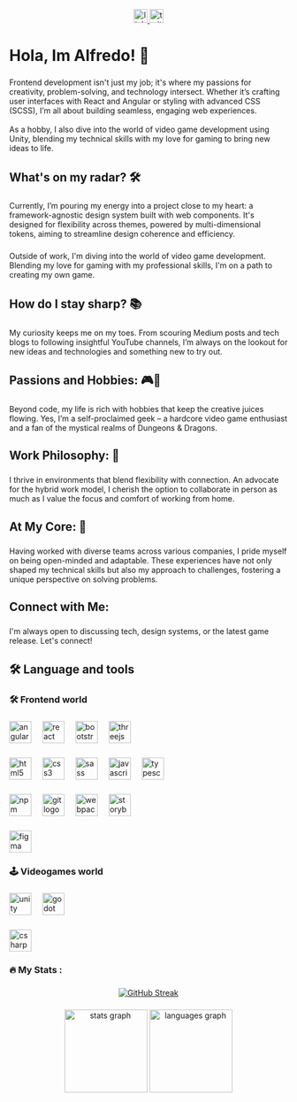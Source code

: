 <div align="center">
  <a href="https://www.linkedin.com/in/alfredwooden" target="_blank">
    <img src="https://img.shields.io/static/v1?message=LinkedIn&logo=linkedin&label=&color=0077B5&logoColor=white&labelColor=&style=for-the-badge" height="25" alt="linkedin logo"  />
  </a>
  <a href="https://twitter.com/Alfredwooden" target="_blank">
    <img src="https://img.shields.io/static/v1?message=Twitter&logo=twitter&label=&color=1DA1F2&logoColor=white&labelColor=&style=for-the-badge" height="25" alt="twitter logo"  />
  </a>
</div>

###

<h1 align="left">Hola, Im Alfredo! 👋</h1>

###

<p align="left">Frontend development isn't just my job; it's where my passions for creativity, problem-solving, and technology intersect. Whether it’s crafting user interfaces with React and Angular or styling with advanced CSS (SCSS), I’m all about building seamless, engaging web experiences.<br><br>As a hobby, I also dive into the world of video game development using Unity, blending my technical skills with my love for gaming to bring new ideas to life.</p>

###

<h2 align="left">What's on my radar? 🛠️</h2>

###

<p align="left">Currently, I’m pouring my energy into a project close to my heart: a framework-agnostic design system built with web components. It's designed for flexibility across themes, powered by multi-dimensional tokens, aiming to streamline design coherence and efficiency.</p>

###

<p align="left">Outside of work, I'm diving into the world of video game development. Blending my love for gaming with my professional skills, I'm on a path to creating my own game.</p>

###

<h2 align="left">How do I stay sharp? 📚</h2>

###

<p align="left">My curiosity keeps me on my toes. From scouring Medium posts and tech blogs to following insightful YouTube channels, I’m always on the lookout for new ideas and technologies and something new to try out.</p>

###

<h2 align="left">Passions and Hobbies: 🎮🧙</h2>

###

<p align="left">Beyond code, my life is rich with hobbies that keep the creative juices flowing. Yes, I’m a self-proclaimed geek – a hardcore video game enthusiast and a fan of the mystical realms of Dungeons & Dragons.</p>

###

<h2 align="left">Work Philosophy: 💼</h2>

###

<p align="left">I thrive in environments that blend flexibility with connection. An advocate for the hybrid work model, I cherish the option to collaborate in person as much as I value the focus and comfort of working from home.</p>

###

<h2 align="left">At My Core: 🌟</h2>

###

<p align="left">Having worked with diverse teams across various companies, I pride myself on being open-minded and adaptable. These experiences have not only shaped my technical skills but also my approach to challenges, fostering a unique perspective on solving problems.</p>

###

<h2 align="left">Connect with Me:</h2>

###

<p align="left">I'm always open to discussing tech, design systems, or the latest game release. Let's connect!</p>

###

<h2 align="left">🛠 Language and tools</h2>

###

<h3 align="left">🛠 Frontend world</h3>

###

<div align="left">
  <img src="https://cdn.jsdelivr.net/gh/devicons/devicon/icons/angularjs/angularjs-original.svg" height="40" alt="angularjs logo"  />
  <img width="12" />
  <img src="https://cdn.jsdelivr.net/gh/devicons/devicon/icons/react/react-original.svg" height="40" alt="react logo"  />
  <img width="12" />
  <img src="https://cdn.jsdelivr.net/gh/devicons/devicon/icons/bootstrap/bootstrap-original.svg" height="40" alt="bootstrap logo"  />
  <img width="12" />
  <img src="https://cdn.jsdelivr.net/gh/devicons/devicon/icons/threejs/threejs-original.svg" height="40" alt="threejs logo"  />
</div>

###

<div align="left">
  <img src="https://cdn.jsdelivr.net/gh/devicons/devicon/icons/html5/html5-original.svg" height="40" alt="html5 logo"  />
  <img width="12" />
  <img src="https://cdn.jsdelivr.net/gh/devicons/devicon/icons/css3/css3-original.svg" height="40" alt="css3 logo"  />
  <img width="12" />
  <img src="https://cdn.jsdelivr.net/gh/devicons/devicon/icons/sass/sass-original.svg" height="40" alt="sass logo"  />
  <img width="12" />
  <img src="https://cdn.jsdelivr.net/gh/devicons/devicon/icons/javascript/javascript-original.svg" height="40" alt="javascript logo"  />
  <img width="12" />
  <img src="https://cdn.jsdelivr.net/gh/devicons/devicon/icons/typescript/typescript-original.svg" height="40" alt="typescript logo"  />
</div>

###

<div align="left">
  <img src="https://cdn.jsdelivr.net/gh/devicons/devicon/icons/npm/npm-original-wordmark.svg" height="40" alt="npm logo"  />
  <img width="12" />
  <img src="https://cdn.jsdelivr.net/gh/devicons/devicon/icons/git/git-original.svg" height="40" alt="git logo"  />
  <img width="12" />
  <img src="https://cdn.jsdelivr.net/gh/devicons/devicon/icons/webpack/webpack-original.svg" height="40" alt="webpack logo"  />
  <img width="12" />
  <img src="https://cdn.jsdelivr.net/gh/devicons/devicon/icons/storybook/storybook-original.svg" height="40" alt="storybook logo"  />
</div>

###

<div align="left">
  <img src="https://cdn.jsdelivr.net/gh/devicons/devicon/icons/figma/figma-original.svg" height="40" alt="figma logo"  />
</div>

###

<h3 align="left">🕹️ Videogames world</h3>

###

<div align="left">
  <img src="https://cdn.jsdelivr.net/gh/devicons/devicon/icons/unity/unity-original.svg" height="40" alt="unity logo"  />
  <img width="12" />
  <img src="https://cdn.jsdelivr.net/gh/devicons/devicon/icons/godot/godot-original.svg" height="40" alt="godot logo"  />
</div>

###

<div align="left">
  <img src="https://cdn.jsdelivr.net/gh/devicons/devicon/icons/csharp/csharp-original.svg" height="40" alt="csharp logo"  />
</div>

###

<h3 align="left">🔥   My Stats :</h3>

###

<div align="center">
  <a href="https://git.io/streak-stats"><img src="https://streak-stats.demolab.com?user=Alfredwooden&theme=transparent" alt="GitHub Streak" /></a>
</div>

###

<div align="center">
  <img src="https://github-readme-stats.vercel.app/api?username=Alfredwooden&hide_title=false&hide_rank=false&show_icons=true&include_all_commits=true&count_private=true&disable_animations=false&theme=dracula&locale=en&hide_border=false&order=1" height="150" alt="stats graph"  />
  <img src="https://github-readme-stats.vercel.app/api/top-langs?username=Alfredwooden&locale=en&hide_title=false&layout=compact&card_width=320&langs_count=5&theme=dracula&hide_border=false&order=2" height="150" alt="languages graph"  />
</div>

###
